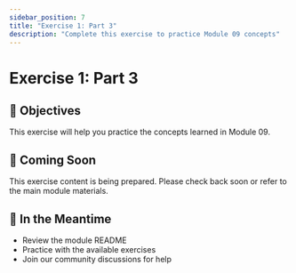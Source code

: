 ```yaml
---
sidebar_position: 7
title: "Exercise 1: Part 3"
description: "Complete this exercise to practice Module 09 concepts"
---
```


# Exercise 1: Part 3

## 🎯 Objectives

This exercise will help you practice the concepts learned in Module 09.

## 📝 Coming Soon

This exercise content is being prepared. Please check back soon or refer to the main module materials.

## 🚀 In the Meantime

- Review the module README
- Practice with the available exercises
- Join our community discussions for help
